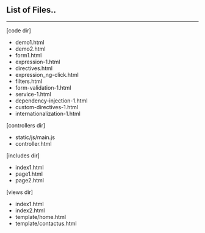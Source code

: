 ## List of Files..


---
[code dir]
- demo1.html
- demo2.html
- form1.html
- expression-1.html
- directives.html
- expression_ng-click.html
- filters.html
- form-validation-1.html
- service-1.html
- dependency-injection-1.html
- custom-directives-1.html
- internationalization-1.html 


[controllers dir]
- static/js/main.js
- controller.html


[includes dir]
- index1.html
- page1.html
- page2.html


[views dir]
- index1.html
- index2.html
- template/home.html
- template/contactus.html